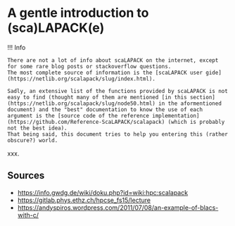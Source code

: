# A gentle introduction to (sca)LAPACK(e)

!!! Info
    
    There are not a lot of info about scaLAPACK on the internet, except for some rare blog posts or stackoverflow questions.
    The most complete source of information is the [scaLAPACK user gide](https://netlib.org/scalapack/slug/index.html).

    Sadly, an extensive list of the functions provided by scaLAPACK is not easy to find (thought many of them are mentioned [in this section](https://netlib.org/scalapack/slug/node50.html) in the aformentioned document) and the "best" documentation to know the use of each argument is the [source code of the reference implementation](https://github.com/Reference-ScaLAPACK/scalapack) (which is probably not the best idea).
    That being said, this document tries to help you entering this (rather obscure?) world.

xxx.

## Sources

+ <https://info.gwdg.de/wiki/doku.php?id=wiki:hpc:scalapack>
+ <https://gitlab.phys.ethz.ch/hpcse_fs15/lecture>
+ <https://andyspiros.wordpress.com/2011/07/08/an-example-of-blacs-with-c/>